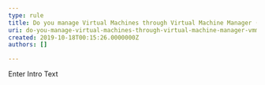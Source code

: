 ```yaml
---
type: rule
title: Do you manage Virtual Machines through Virtual Machine Manager (VMM)?
uri: do-you-manage-virtual-machines-through-virtual-machine-manager-vmm
created: 2019-10-18T00:15:26.0000000Z
authors: []

---
```




<span class='intro'> Enter Intro Text </span>




